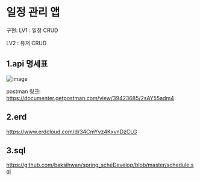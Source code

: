  # 일정 관리 앱


구현: 
LV1 : 일정 CRUD


LV2 : 유저 CRUD

 




## 1.api 명세표



![image](https://github.com/user-attachments/assets/38063aa4-30c4-48d3-be18-163b30ad32e2)



postman 링크: https://documenter.getpostman.com/view/39423685/2sAY55adm4



## 2.erd
https://www.erdcloud.com/d/34CmYvz4KxvnDzCLG




## 3.sql


https://github.com/baksihwan/spring_scheDevelop/blob/master/schedule.sql
